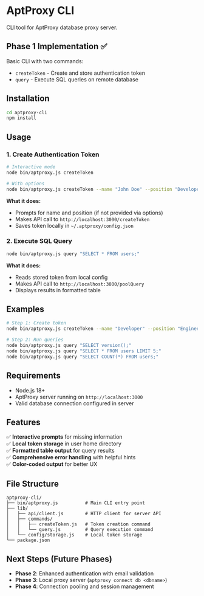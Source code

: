 # AptProxy CLI

CLI tool for AptProxy database proxy server.

## Phase 1 Implementation ✅

Basic CLI with two commands:
- `createToken` - Create and store authentication token
- `query` - Execute SQL queries on remote database

## Installation

```bash
cd aptproxy-cli
npm install
```


## Usage

### 1. Create Authentication Token

```bash
# Interactive mode
node bin/aptproxy.js createToken

# With options
node bin/aptproxy.js createToken --name "John Doe" --position "Developer"
```

**What it does:**
- Prompts for name and position (if not provided via options)
- Makes API call to `http://localhost:3000/createToken`
- Saves token locally in `~/.aptproxy/config.json`

### 2. Execute SQL Query

```bash
node bin/aptproxy.js query "SELECT * FROM users;"
```

**What it does:**
- Reads stored token from local config
- Makes API call to `http://localhost:3000/poolQuery`
- Displays results in formatted table

## Examples

```bash
# Step 1: Create token
node bin/aptproxy.js createToken --name "Developer" --position "Engineer"

# Step 2: Run queries
node bin/aptproxy.js query "SELECT version();"
node bin/aptproxy.js query "SELECT * FROM users LIMIT 5;"
node bin/aptproxy.js query "SELECT COUNT(*) FROM users;"
```

## Requirements

- Node.js 18+
- AptProxy server running on `http://localhost:3000`
- Valid database connection configured in server

## Features

✅ **Interactive prompts** for missing information  
✅ **Local token storage** in user home directory  
✅ **Formatted table output** for query results  
✅ **Comprehensive error handling** with helpful hints  
✅ **Color-coded output** for better UX  

## File Structure

```
aptproxy-cli/
├── bin/aptproxy.js          # Main CLI entry point
├── lib/
│   ├── api/client.js        # HTTP client for server API
│   ├── commands/
│   │   ├── createToken.js   # Token creation command
│   │   └── query.js         # Query execution command
│   └── config/storage.js    # Local token storage
└── package.json
```

## Next Steps (Future Phases)

- **Phase 2**: Enhanced authentication with email validation
- **Phase 3**: Local proxy server (`aptproxy connect db <dbname>`)
- **Phase 4**: Connection pooling and session management 